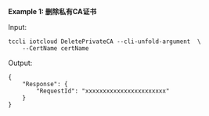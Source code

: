 **Example 1: 删除私有CA证书**



Input: 

```
tccli iotcloud DeletePrivateCA --cli-unfold-argument  \
    --CertName certName
```

Output: 
```
{
    "Response": {
        "RequestId": "xxxxxxxxxxxxxxxxxxxxxxx"
    }
}
```

